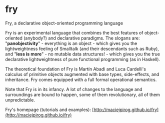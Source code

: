 fry
===

Fry, a declarative object-oriented programming language

Fry is an experimental language that combines the best features of object-oriented (anybody?) and declarative paradigms. The slogans are: "**panobjectivity**" - everything is an object - which gives you the lightweightness feeling of Smalltalk (and their descendants such as Ruby), and "**less is more**" - no mutable data structures! - which gives you the true declarative lightweightness of pure functional programming (as in Haskell).

The theoretical foundation of Fry is Martín Abadi and Luca Cardelli's calculus of primitive objects augmented with base types, side-effects, and inheritance. Fry comes equipped with a full formal operational semantics.

Note that Fry is in its infancy. A lot of changes to the language and surroundings are bound to happen, some of them revolutionary, all of them unpredictable.

Fry's homepage (tutorials and examples): [http://maciejpirog.github.io/fry](http://maciejpirog.github.io/fry)
